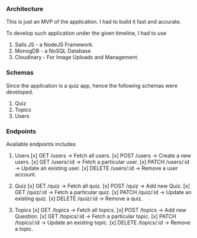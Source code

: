 ### Architecture
This is just an MVP of the application. I had to build it fast and accurate.

To develop such application under the given timeline, I had to use 
1. Sails JS - a NodeJS Framework.
2. MonogDB - a NoSQL Database
3. Cloudinary - For Image Uploads and Management.


### Schemas
Since the application is a quiz app, hence the following schemas were developed.
1. Quiz
2. Topics
3. Users

### Endpoints
Available endpoints includes
1. Users
[x] GET /users -> Fetch all users.
[x] POST /users -> Create a new users.
[x] GET /users/:id -> Fetch a particular user.
[x] PATCH /users/:id -> Update an existing user.
[x] DELETE /users/:id -> Remove a user account.

2. Quiz
[x] GET /quiz -> Fetch all quiz.
[x] POST /quiz -> Add new Quiz.
[x] GET /quiz/:id -> Fetch a particular quiz.
[x] PATCH /quiz/:id -> Update an existing quiz.
[x] DELETE /quiz/:id -> Remove a quiz.

3. Topics
[x] GET /topics -> Fetch all topics.
[x] POST /topics -> Add new Question.
[x] GET /topics/:id -> Fetch a particular topic.
[x] PATCH /topics/:id -> Update an existing topic.
[x] DELETE /topics/:id -> Remove a topic.
